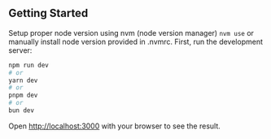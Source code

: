 ## Getting Started

Setup proper node version using nvm (node version manager) `nvm use` or manually install node version provided in .nvmrc.
First, run the development server:

```bash
npm run dev
# or
yarn dev
# or
pnpm dev
# or
bun dev
```

Open [http://localhost:3000](http://localhost:3000) with your browser to see the result.
